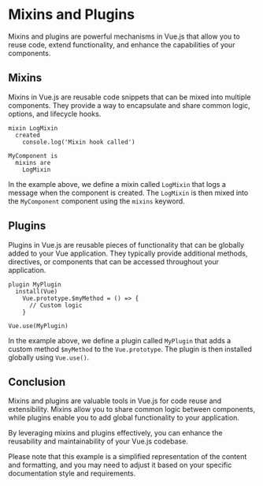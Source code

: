# Mixins and Plugins

Mixins and plugins are powerful mechanisms in Vue.js that allow you to reuse code, extend functionality, and enhance the capabilities of your components.

## Mixins

Mixins in Vue.js are reusable code snippets that can be mixed into multiple components. They provide a way to encapsulate and share common logic, options, and lifecycle hooks.

```potion
mixin LogMixin
  created
    console.log('Mixin hook called')

MyComponent is
  mixins are
    LogMixin
```

In the example above, we define a mixin called `LogMixin` that logs a message when the component is created. The `LogMixin` is then mixed into the `MyComponent` component using the `mixins` keyword.

## Plugins

Plugins in Vue.js are reusable pieces of functionality that can be globally added to your Vue application. They typically provide additional methods, directives, or components that can be accessed throughout your application.

```potion
plugin MyPlugin
  install(Vue)
    Vue.prototype.$myMethod = () => {
      // Custom logic
    }

Vue.use(MyPlugin)
```

In the example above, we define a plugin called `MyPlugin` that adds a custom method `$myMethod` to the `Vue.prototype`. The plugin is then installed globally using `Vue.use()`.

## Conclusion

Mixins and plugins are valuable tools in Vue.js for code reuse and extensibility. Mixins allow you to share common logic between components, while plugins enable you to add global functionality to your application.

By leveraging mixins and plugins effectively, you can enhance the reusability and maintainability of your Vue.js codebase.

Please note that this example is a simplified representation of the content and formatting, and you may need to adjust it based on your specific documentation style and requirements.
